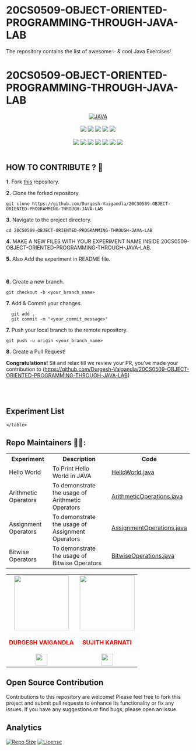 # 20CS0509-OBJECT-ORIENTED-PROGRAMMING-THROUGH-JAVA-LAB
The repository contains the list of awesome✨ &amp; cool Java Exercises!

<h1 style="align=center">20CS0509-OBJECT-ORIENTED-PROGRAMMING-THROUGH-JAVA-LAB</h1>

<div align="center">
<a href="https://github.com/topics/java"><img alt="JAVA" src="https://img.shields.io/badge/JAVA%20-%23E34F26.svg?&style=for-the-badge"/></a>
<br>
<br>
<a href="https://github.com/Durgesh-Vaigandla/20CS0509-OBJECT-ORIENTED-PROGRAMMING-THROUGH-JAVA-LAB"><img src="https://badges.frapsoft.com/os/v1/open-source.svg?v=103"></a>
<a href="https://github.com/Durgesh-Vaigandla/20CS0509-OBJECT-ORIENTED-PROGRAMMING-THROUGH-JAVA-LAB"><img src="https://img.shields.io/badge/Built%20by-developers%20%3C%2F%3E-0059b3"></a>
<a href="https://github.com/Durgesh-Vaigandla/20CS0509-OBJECT-ORIENTED-PROGRAMMING-THROUGH-JAVA-LAB"><img src="https://img.shields.io/static/v1.svg?label=Contributions&message=Welcome&color=yellow"></a>
<a href="https://github.com/Durgesh-Vaigandla/"><img src="https://img.shields.io/badge/Maintained%3F-yes-brightgreen.svg?v=103"></a>
<a href="https://github.com/Durgesh-Vaigandla/20CS0509-OBJECT-ORIENTED-PROGRAMMING-THROUGH-JAVA-LAB/blob/main/LICENSE"><img src="https://img.shields.io/badge/license-MIT-blue.svg?v=103"></a>
<br>

<br>
<a href="https://github.com/Durgesh-Vaigandla/20CS0509-OBJECT-ORIENTED-PROGRAMMING-THROUGH-JAVA-LAB/graphs/contributors"><img src="https://img.shields.io/github/contributors/Durgesh-Vaigandla/20CS0902-ARTIFICIAL-INTELLIGENCE-LAB?color=brightgreen"></a>
<a href="https://github.com/Durgesh-Vaigandla/20CS0509-OBJECT-ORIENTED-PROGRAMMING-THROUGH-JAVA-LAB/stargazers"><img src="https://img.shields.io/github/stars/Durgesh-Vaigandla/20CS0902-ARTIFICIAL-INTELLIGENCE-LAB?color=0059b3"></a>
<a href="https://github.com/Durgesh-Vaigandla/20CS0509-OBJECT-ORIENTED-PROGRAMMING-THROUGH-JAVA-LAB/network/members"><img src="https://img.shields.io/github/forks/Durgesh-Vaigandla/20CS0902-ARTIFICIAL-INTELLIGENCE-LAB?color=yellow"></a>
<a href="https://github.com/Durgesh-Vaigandla/20CS0509-OBJECT-ORIENTED-PROGRAMMING-THROUGH-JAVA-LAB/issues"><img src="https://img.shields.io/github/issues/Durgesh-Vaigandla/20CS0902-ARTIFICIAL-INTELLIGENCE-LAB?color=0059b3"></a>
<a href="https://github.com/Durgesh-Vaigandla/20CS0509-OBJECT-ORIENTED-PROGRAMMING-THROUGH-JAVA-LAB/issues?q=is%3Aissue+is%3Aclosed"><img src="https://img.shields.io/github/issues-closed-raw/Durgesh-Vaigandla/20CS0902-ARTIFICIAL-INTELLIGENCE-LAB?color=yellow"></a>
<a href="https://github.com/Durgesh-Vaigandla/20CS0509-OBJECT-ORIENTED-PROGRAMMING-THROUGH-JAVA-LAB/pulls"><img src="https://img.shields.io/github/issues-pr/Durgesh-Vaigandla/20CS0902-ARTIFICIAL-INTELLIGENCE-LAB?color=brightgreen"></a>
<a href="https://github.com/Durgesh-Vaigandla/20CS0509-OBJECT-ORIENTED-PROGRAMMING-THROUGH-JAVA-LAB/pulls?q=is%3Apr+is%3Aclosed"><img src="https://img.shields.io/github/issues-pr-closed-raw/Durgesh-Vaigandla/20CS0902-ARTIFICIAL-INTELLIGENCE-LAB?color=0059b3"></a> 

</div>

<br>

## HOW TO CONTRIBUTE ? 👷 

**1.** Fork [this](https://github.com/Durgesh-Vaigandla/20CS0509-OBJECT-ORIENTED-PROGRAMMING-THROUGH-JAVA-LAB) repository.

**2.** Clone the forked repository.

```terminal
git clone https://github.com/Durgesh-Vaigandla/20CS0509-OBJECT-ORIENTED-PROGRAMMING-THROUGH-JAVA-LAB 
```

**3.** Navigate to the project directory.

```terminal
cd 20CS0509-OBJECT-ORIENTED-PROGRAMMING-THROUGH-JAVA-LAB
```

**4.**  MAKE A NEW FILES WITH YOUR EXPERIMENT NAME INSIDE 20CS0509-OBJECT-ORIENTED-PROGRAMMING-THROUGH-JAVA-LAB.
<br>

**5.**  Also Add the experiment in README file.
          
 
<br>

**6.** Create a new branch.

```terminal
git checkout -b <your_branch_name>
```

**7.** Add & Commit your changes.

```terminal
  git add .
  git commit -m "<your_commit_message>"
```

**7.** Push your local branch to the remote repository.

```terminal
git push -u origin <your_branch_name>
```

**8.** Create a Pull Request!

**Congratulations!** Sit and relax till we review your PR, you've made your contribution to (https://github.com/Durgesh-Vaigandla/20CS0509-OBJECT-ORIENTED-PROGRAMMING-THROUGH-JAVA-LAB) 

<br>

<br>
<h2>Experiment List</h2>
    <table style="width: 100%; border-collapse: collapse;">
        <tr>
            <th>Experiment</th>
            <th>Description</th>
            <th>Code</th>
        </tr>
        <tr>
        <td>Hello World</td>
        <td>To Print Hello World in JAVA</td>
        <td><a href="https://github.com/Durgesh-Vaigandla/20CS0509-OBJECT-ORIENTED-PROGRAMMING-THROUGH-JAVA-LAB/blob/main/Helloworld.java">HelloWorld.java</td>
        </tr>
        <tr>
        <td>Arithmetic Operators</td>
        <td>To demonstrate the usage of Arithmetic Operators</td>
        <td><a href="https://github.com/Durgesh-Vaigandla/20CS0509-OBJECT-ORIENTED-PROGRAMMING-THROUGH-JAVA-LAB/blob/main/ArithemeticOperations.java">ArithmeticOperations.java</td>
        </tr>
        <tr>
        <td>Assignment Operators</td>
        <td>To demonstrate the usage of Assignment Operators</td>
        <td><a href="https://github.com/Durgesh-Vaigandla/20CS0509-OBJECT-ORIENTED-PROGRAMMING-THROUGH-JAVA-LAB/blob/main/AssignmentOperators.java">AssignmentOperations.java</td>
        </tr>
        <tr>
        <td>Bitwise Operators</td>
        <td>To demonstrate the usage of Bitwise Operators</td>
        <td><a href="https://github.com/Durgesh-Vaigandla/20CS0509-OBJECT-ORIENTED-PROGRAMMING-THROUGH-JAVA-LAB/blob/main/BitwiseOperations.java">BitwiseOperations.java</td>
        </tr>

    </table>

## Repo Maintainers 👷👷:

 
<table>
<tr>
<td align="center"><a href="https://github.com/Durgesh-Vaigandla"><img src="https://avatars.githubusercontent.com/u/150946641?v=4" width=150px height=150px /></a></br> <h4 style="color:red;">DURGESH VAIGANDLA</h4>
<a href="https://www.linkedin.com/in/vaigandladurgesh/"><img src="https://www.freepnglogos.com/uploads/linkedin-logo-design-30.png" width="32px" height="32px"></a></td>

<td align="center"><a href="https://github.com/sujith-karnati"><img src="https://avatars.githubusercontent.com/u/155236920?v=4" width=150px height=150px /></a></br> <h4 style="color:red;">SUJITH KARNATI</h4>
<a href="https://linkedin.com/in/sujithkarnati"><img src="https://www.freepnglogos.com/uploads/linkedin-logo-design-30.png" width="32px" height="32px"></a></td>
</tr>
</table>

## Open Source Contribution

Contributions to this repository are welcome! Please feel free to fork this project and submit pull requests to enhance its functionality or fix any issues. If you have any suggestions or find bugs, please open an issue.

## Analytics

[![Repo Size](https://img.shields.io/github/repo-size/Durgesh-Vaigandla/20CS0902-ARTIFICIAL-INTELLIGENCE-LAB.svg)](https://github.com/Durgesh-Vaigandla/20CS0509-OBJECT-ORIENTED-PROGRAMMING-THROUGH-JAVA-LAB)
[![License](https://img.shields.io/github/license/Durgesh-Vaigandla/20CS0902-ARTIFICIAL-INTELLIGENCE-LAB.svg)](https://github.com/Durgesh-Vaigandla/20CS0509-OBJECT-ORIENTED-PROGRAMMING-THROUGH-JAVA-LAB/blob/main/LICENSE)
